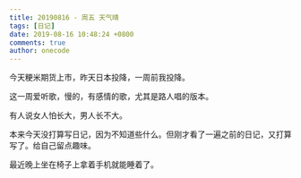 ```yaml
---
title: 20190816 - 周五 天气晴
tags: [日记]
date: 2019-08-16 10:48:24 +0800
comments: true
author: onecode
---
```

今天粳米期货上市，昨天日本投降，一周前我投降。

这一周爱听歌，慢的，有感情的歌，尤其是路人唱的版本。

有人说女人怕长大，男人长不大。

本来今天没打算写日记，因为不知道些什么。但刚才看了一遍之前的日记，又打算写了。给自己留点趣味。

最近晚上坐在椅子上拿着手机就能睡着了。